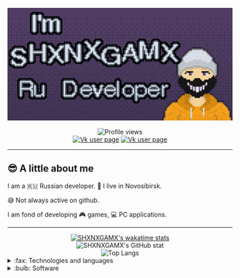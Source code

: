 ![](./GitHub-Banner.png 'Welcome Banner')
<div align="center">
   <img src="https://komarev.com/ghpvc/?username=shxnxgamx&label=Profile%20views&color=green&style=for-the-badge" alt="Profile views"/>
   <br/>
   <a href="https://vk.com/dxxth_brxgxr"><img src="https://img.shields.io/static/v1?label=VK&message=ALEXANDER+VESELEV&color=blue&style=for-the-badge&logo=vk" alt="Vk user page"/></a>
   <a href="https://vk.com/dxxth_brxgxr"><img src="https://img.shields.io/static/v1?label=YouTube&message=SHXNXGAMX&color=red&style=for-the-badge&logo=youtube" alt="Vk user page"/></a>
</div>

--------------

## :sunglasses: A little about me
I am a :ru: Russian developer. :house_with_garden: I live in Novosibirsk.

:sweat_smile: Not always active on github.

I am fond of developing :video_game: games, :computer: PC applications.

--------------

<div align="center">
   <a href=""><img src="https://github-readme-stats.vercel.app/api/wakatime?username=shxnxgamx&theme=chartreuse-dark&bg_color=00000000" alt="SHXNXGAMX's wakatime stats"/></a>
   <br/>
   <img src="https://github-readme-stats.vercel.app/api?username=shxnxgamx&show_icons=true&theme=chartreuse-dark&bg_color=00000000" alt="SHXNXGAMX's GitHub stat"/>
   <br/>
   <img src="https://github-readme-stats.vercel.app/api/top-langs/?username=shxnxgamx&layout=compact&theme=chartreuse-dark&bg_color=00000000" alt="Top Langs"/>
</div>

<details>
   <summary> :fax: Technologies and languages </summary>

   | # | Lang |
   | - | ---- |
   | 1 | TypeScript |
   | 2 | Python |
   | 3 | C++ |
   | 4 | SQL |
   | 5 | PHP |

   | # | Framework |
   | - | --------- |
   | 1 | Discord.js |
   | 2 | Next.js |
   | 3 | Nest.js |
   | 4 | TypeORM |
   | 5 | React |
   | 6 | discord.py |

</details>

<details>
   <summary> :bulb: Software </summary>

   | # | Name |
   | - | ---- |
   | 1 | VS Code |
   | 2 | SublimeText |
   | 3 | QT Creator |
   | 4 | Aseprite |
   | 5 | Krita |
   | 6 | PhpMyAdmin |
   | 7 | DB Menager |
   | 8 | Docker |
   | 9 | Git |
   | 10 | GitHub |
   | 11 | Ubuntu LTS |
</details>
